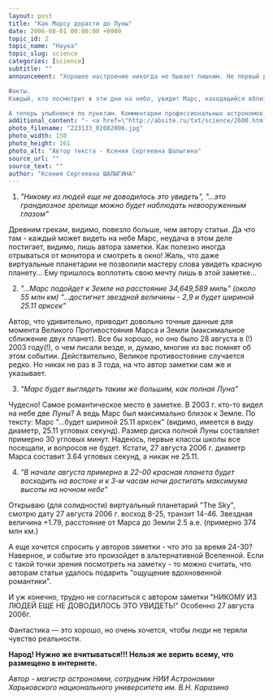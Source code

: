 ```yaml
---
layout: post
title: "Как Марсу дорасти до Луны"
date: 2006-08-01 00:00:00 +0000
topic_id: 2
topic_name: "Наука"
topic_slug: science
categories: [science]
subtitle: ""
announcement: "Хорошее настроение никогда не бывает лишним. Не первый раз вижу <a href=\"http://absite.ru/txt/science/2600.html\">эту заметку</a>. К призыву автора заметки хочется добавить - УЛЫБНИТЕСЬ!

Факты.
Каждый, кто посмотрит в эти дни на небо, увидит Марс, находящийся вблизи Солнца. А те, кому по каким-то причинам недосуг, могут сделать это в планетарии (реальном или виртуальном). Вспомнив, что орбита Марса находится дальше от Солнца, чем орбита Земли, нетрудно понять, что наблюдать Марс вблизи Солнца можно тогда, когда он находится на противоположной от нас части своей орбиты. То есть, почти на самом большом удалении от нас. Для этих простых выводов не нужно большого знания астрономии, так давайте же не будем бездумно вестись на глупости такого рода!

А теперь улыбнемся по пунктам. Комментарии профессиональных астрономов."
additional_content: "- <a href=\"http://absite.ru/txt/science/2600.html\">В августе Марс вырастет до размеров Луны</a>"
photo_filename: "223133_02082006.jpg"
photo_width: 150
photo_height: 161
photo_alt: "Автор текста - Ксения Сергеевна Шалыгина"
source_url: ""
source_text: ""
author: "Ксения Сергеевна ШАЛЫГИНА"
---
```

1. <em>"Никому из людей еще не доводилось это увидеть", "...это грандиозное зрелище можно будет наблюдать невооруженным глазом"</em>

Древним грекам, видимо, повезло больше, чем автору статьи. Да что там - каждый может видеть на небе Марс, неудача в этом деле постигает, видимо, лишь автора заметки. Как полезно иногда отрываться от монитора и смотреть в окно! Жаль, что даже виртуальные планетарии не позволили мастеру слова увидеть красную планету... Ему пришлось воплотить свою мечту лишь в этой заметке...

2. <em>"...Марс подойдет к Земле на расстояние 34,649,589 миль" (около 55 млн км) "...достигнет звездной величины - 2,9 и будет шириной 25.11 арксек"</em>

Автор, что удивительно, приводит довольно точные данные для момента Великого Противостояния Марса и Земли (максимальное сближение двух планет). Все бы хорошо, но оно было 28 августа в (!) 2003 году(!), о чем писали везде, и, думаю, многие из вас помнят об этом событии. Действительно, Великое противостояние случается редко. Но никак не раз в 3 года, на что автор заметки сам же и указывает.

3. <em>"Марс будет выглядеть таким же большим, как полная Луна"</em>

Чудесно! Самое романтическое место в заметке. В 2003 г. кто-то видел на небе две Луны? А ведь Марс был максимально близок к Земле. По тексту: Марс "...будет шириной 25.11 арксек" (видимо, имеется в виду диаметр, 25.11 угловых секунд). Размер диска полной Луны составляет примерно 30 угловых минут. Надеюсь, первые классы школы все посещали, и вопросов не будет. Кстати, 27 августа 2006 г. диаметр Марса составит 3.64 угловых секунд, а никак не 25.11.

4. <em>"В начале августа примерно в 22-00 красная планета будет восходить на востоке и к 3-м часам ночи достигать максимума высоты на ночном небе"</em>

Открываю (для солидности) виртуальный планетарий "The Sky", смотрю дату 27 августа 2006 г. восход 8-25, транзит 14-46. Звездная величина +1.79, расстояние от Марса до Земли 2.5 а.е. (примерно 374 млн км.)

А еще хочется спросить у авторов заметки - что это за время 24-30? Наверное, и событие это произойдет в альтернативной Вселенной. Если с такой точки зрения посмотреть на заметку - то можно считать, что авторам статьи удалось подарить "ощущение вдохновенной романтики".

И уж конечно, трудно не согласиться с автором заметки "НИКОМУ ИЗ ЛЮДЕЙ ЕЩЕ НЕ ДОВОДИЛОСЬ ЭТО УВИДЕТЬ!" Особенно 27 августа 2006г.

Фантастика &mdash; это хорошо, но очень хочется, чтобы люди не теряли чувство реальности.

<strong>Народ! Нужно же вчитываться!!! Нельзя же верить всему, что размещено в интернете.</strong>


<em>Автор - магистр астрономии, сотрудник НИИ Астрономии Харьковского национального университета им. В.Н. Каразина</em>
